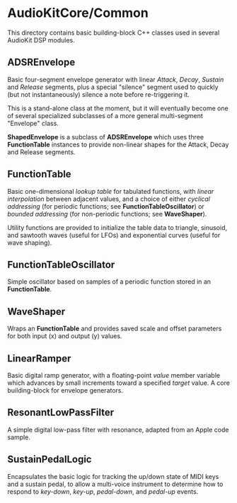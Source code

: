 # AudioKitCore/Common

This directory contains basic building-block C++ classes used in several AudioKit DSP modules.

## ADSREnvelope
Basic four-segment envelope generator with linear *Attack*, *Decay*, *Sustain* and *Release* segments, plus a special "silence" segment used to quickly (but not instantaneously) silence a note before re-triggering it.

This is a stand-alone class at the moment, but it will eventually become one of several specialized subclasses of a more general multi-segment "Envelope" class.

**ShapedEnvelope** is a subclass of **ADSREnvelope** which uses three **FunctionTable** instances to provide non-linear shapes for the Attack, Decay and Release segments.

## FunctionTable
Basic one-dimensional *lookup table* for tabulated functions, with *linear interpolation* between adjacent values, and a choice of either *cyclical addressing* (for periodic functions; see **FunctionTableOscillator**) or *bounded addressing* (for non-periodic functions; see **WaveShaper**).

Utility functions are provided to initialize the table data to triangle, sinusoid, and sawtooth waves (useful for LFOs) and exponential curves (useful for wave shaping).

## FunctionTableOscillator
Simple oscillator based on samples of a periodic function stored in an **FunctionTable**.

## WaveShaper
Wraps an **FunctionTable** and provides saved scale and offset parameters for both input (x) and output (y) values.

## LinearRamper
Basic digital ramp generator, with a floating-point *value* member variable which advances by small increments toward a specified *target* value. A core building-block for envelope generators.

## ResonantLowPassFilter
A simple digital low-pass filter with resonance, adapted from an Apple code sample.

## SustainPedalLogic
Encapsulates the basic logic for tracking the up/down state of MIDI keys and a sustain pedal, to allow a multi-voice instrument to determine how to respond to *key-down*, *key-up*, *pedal-down*, and *pedal-up* events.

